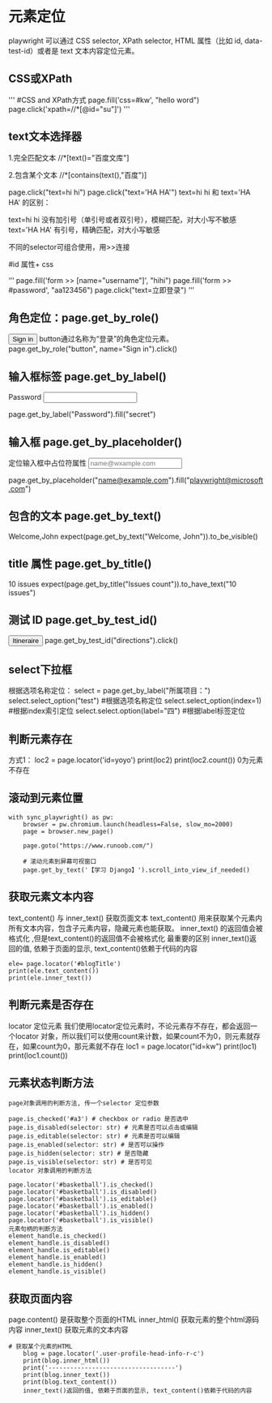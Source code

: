 <!--
 * @Descripttion: 
 * @Author: zlj
 * @Date: 2023-03-28 10:43:54
-->

# 元素定位

playwright 可以通过 CSS selector, XPath selector, HTML 属性（比如 id, data-test-id）或者是 text 文本内容定位元素。

## CSS或XPath

'''
#CSS and XPath方式
page.fill('css=#kw', "hello word")
page.click('xpath=//*[@id="su"]')
'''

## text文本选择器

1.完全匹配文本 //*[text()="百度文库"]

2.包含某个文本 //*[contains(text(),"百度")]

page.click("text=hi hi")
page.click("text='HA HA'")
text=hi hi 和 text='HA HA' 的区别：

text=hi hi 没有加引号（单引号或者双引号），模糊匹配，对大小写不敏感
text='HA HA' 有引号，精确匹配，对大小写敏感

不同的selector可组合使用，用>>连接

#id 属性+ css

‘’‘
    page.fill('form >> [name="username"]', "hihi")
    page.fill('form >> #password', "aa123456")
    page.click("text=立即登录")
’‘’

## 角色定位：page.get_by_role()

<button> Sign in </button>
button通过名称为“登录”的角色定位元素。
page.get_by_role("button", name="Sign in").click()


## 输入框标签 page.get_by_label()

<label>Password <input type="password" /></lable>

page.get_by_label("Password").fill("secret")

## 输入框 page.get_by_placeholder()

定位输入框中占位符属性
<input type="email" placeholder="name@wxample.com" />

page.get_by_placeholder("name@example.com").fill("playwright@microsoft.com")

## 包含的文本 page.get_by_text()

<span> Welcome,John</span>
expect(page.get_by_text("Welcome, John")).to_be_visible()

## title 属性 page.get_by_title()

<span title= Issues count> 10 issues</span>
expect(page.get_by_title("Issues count")).to_have_text("10 issues")


## 测试 ID page.get_by_test_id()

<button data-pw="dirctions"> Itineraire</button>
page.get_by_test_id("directions").click()

## select下拉框

根据选项名称定位：
select = page.get_by_label("所属项目：")
select.select_option("test") #根据选项名称定位
select.select_option(index=1) #根据index索引定位
select.select.option(label="四") #根据label标签定位

## 判断元素存在
 方式1： 
  loc2 = page.locator('id=yoyo')
    print(loc2)
    print(loc2.count())  0为元素不存在

## 滚动到元素位置
```
with sync_playwright() as pw:
    browser = pw.chromium.launch(headless=False, slow_mo=2000)
    page = browser.new_page()

    page.goto("https://www.runoob.com/")

    # 滚动元素到屏幕可视窗口
    page.get_by_text('【学习 Django】').scroll_into_view_if_needed()
```

## 获取元素文本内容

text_content() 与 inner_text() 获取页面文本
text_content() 用来获取某个元素内所有文本内容，包含子元素内容，隐藏元素也能获取。
inner_text() 的返回值会被格式化 ,但是text_content()的返回值不会被格式化
最重要的区别 inner_text()返回的值, 依赖于页面的显示, text_content()依赖于代码的内容
```
ele= page.locator('#blogTitle')
print(ele.text_content())
print(ele.inner_text())
```

## 判断元素是否存在

locator 定位元素
我们使用locator定位元素时，不论元素存不存在，都会返回一个locator 对象，所以我们可以使用count来计数，如果count不为0，则元素就存在，如果count为0，那元素就不存在
loc1 = page.locator("id=kw")
 print(loc1)
print(loc1.count())



## 元素状态判断方法

```
page对象调用的判断方法, 传一个selector 定位参数

page.is_checked('#a3') # checkbox or radio 是否选中
page.is_disabled(selector: str) # 元素是否可以点击或编辑
page.is_editable(selector: str) # 元素是否可以编辑
page.is_enabled(selector: str) # 是否可以操作
page.is_hidden(selector: str) # 是否隐藏
page.is_visible(selector: str) # 是否可见
locator 对象调用的判断方法

page.locator('#basketball').is_checked()
page.locator('#basketball').is_disabled()
page.locator('#basketball').is_editable()
page.locator('#basketball').is_enabled()
page.locator('#basketball').is_hidden()
page.locator('#basketball').is_visible()
元素句柄的判断方法
element_handle.is_checked()
element_handle.is_disabled()
element_handle.is_editable()
element_handle.is_enabled()
element_handle.is_hidden()
element_handle.is_visible()

```

## 获取页面内容
page.content() 是获取整个页面的HTML
inner_html() 获取元素的整个html源码内容
inner_text() 获取元素的文本内容
```
# 获取某个元素的HTML
    blog = page.locator('.user-profile-head-info-r-c')
    print(blog.inner_html())
    print('-----------------------------------')
    print(blog.inner_text())
    print(blog.text_content())
    inner_text()返回的值, 依赖于页面的显示, text_content()依赖于代码的内容
```
